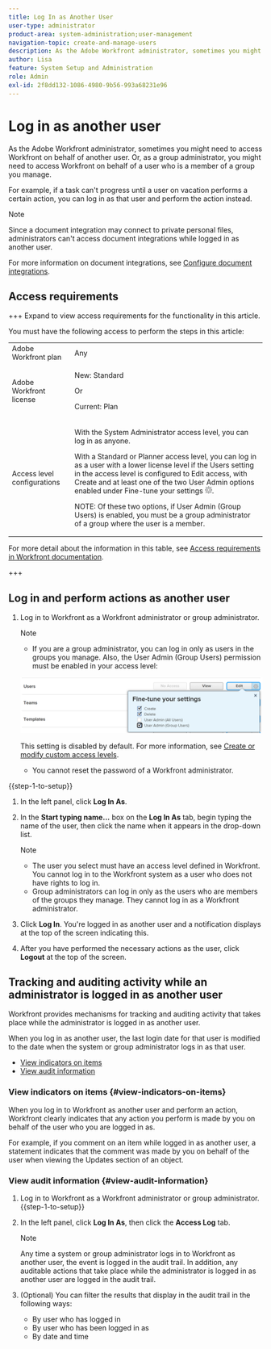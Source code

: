 ```yaml
---
title: Log In as Another User
user-type: administrator
product-area: system-administration;user-management
navigation-topic: create-and-manage-users
description: As the Adobe Workfront administrator, sometimes you might need to access Workfront on behalf of another user.
author: Lisa
feature: System Setup and Administration
role: Admin
exl-id: 2f8dd132-1086-4980-9b56-993a68231e96
---
```

# Log in as another user

<!--Audited: 5/2025-->

<!--<span class="preview">The highlighted information on this page refers to functionality not yet generally available. It is available for all users only in the Preview environment.</span> -->

<!--
**DON'T DELETE, DRAFT OR HIDE THIS ARTICLE. IT IS LINKED TO THE PRODUCT, THROUGH THE CONTEXT SENSITIVE HELP LINKS. Also linked to other articles: Creating and Managing Groups, etc.</p>
-->

As the Adobe Workfront administrator, sometimes you might need to access Workfront on behalf of another user. Or, as a group administrator, you might need to access Workfront on behalf of a user who is a member of a group you manage.

For example, if a task can't progress until a user on vacation performs a certain action, you can log in as that user and perform the action instead.

<!--
<note type="note">
Some users, such as executives, need to be able to control which administrators can log in to their accounts, and for how long. Working with your organization, Workfront configures settings that allow this control for these users. When a Workfront administrator or group administrator (associated with one of the user's groups) tries to log in as one of these users, an on-screen message prompts the administrator to contact the user for access. From the user profile area, the user can then grant access to the administrator and specify an expiration time for it. For more information on how the user does this, see
<a href="../../../workfront-basics/manage-your-account-and-profile/configuring-your-user-profile/configure-my-settings.md#access" class="MCXref xref">Access</a> in
<a href="../../../workfront-basics/manage-your-account-and-profile/configuring-your-user-profile/configure-my-settings.md" class="MCXref xref">Configure My Settings</a>.
<span class="PinkDraftNote">[Add a note about this being only for the Enterprise package if they decide to do it that way]</span>
</note>
-->

>[!NOTE]
>
>Since a document integration may connect to private personal files, administrators can't access document integrations while logged in as another user.
>
>For more information on document integrations, see [Configure document integrations](../../../administration-and-setup/configure-integrations/configure-document-integrations.md).

## Access requirements

+++ Expand to view access requirements for the functionality in this article.

You must have the following access to perform the steps in this article:

<table style="table-layout:auto"> 
 <col> 
 <col> 
 <tbody> 
  <tr> 
   <td role="rowheader">Adobe Workfront plan</td> 
   <td>Any</td> 
  </tr> 
  <tr> 
   <td role="rowheader">Adobe Workfront license</td> 
   <td> <p>New: Standard</p>
   <p>Or</p>
   <p>Current: Plan</p></td> 
  </tr> 
  <tr> 
   <td role="rowheader">Access level configurations</td> 
   <td> <p>With the System Administrator access level, you can log in as anyone.</p> <p>With a Standard or Planner access level, you can log in as a user with a lower license level if the Users setting in the access level is configured to Edit access, with Create and at least one of the two User Admin options enabled under Fine-tune your settings <img src="assets/gear-icon-in-access-levels.png">. </p> 
   <p>NOTE: Of these two options, if User Admin (Group Users) is enabled, you must be a group administrator of a group where the user is a member.</p></td>
  </tr> 
 </tbody> 
</table>

For more detail about the information in this table, see [Access requirements in Workfront documentation](/help/quicksilver/administration-and-setup/add-users/access-levels-and-object-permissions/access-level-requirements-in-documentation.md).

+++

## Log in and perform actions as another user

1. Log in to Workfront as a Workfront administrator or group administrator.

   >[!NOTE]
   >
   >* If you are a group administrator, you can log in only as users in the groups you manage. Also, the User Admin (Group Users) permission must be enabled in your access level:
   >   
   >  ![Group admin user](assets/group-admin-user.png)
   >   
   >  This setting is disabled by default. For more information, see [Create or modify custom access levels](../../../administration-and-setup/add-users/configure-and-grant-access/create-modify-access-levels.md).
   >   
   >* You cannot reset the password of a Workfront administrator.  

{{step-1-to-setup}}

1. In the left panel, click **Log In As**.  

1. In the **Start typing name...** box on the **Log In As** tab, begin typing the name of the user, then click the name when it appears in the drop-down list.


   >[!NOTE]
   >* The user you select must have an access level defined in Workfront. You cannot log in to the Workfront system as a user who does not have rights to log in.
   >* Group administrators can log in only as the users who are members of the groups they manage. They cannot log in as a Workfront administrator.

1. Click **Log In**. You're logged in as another user and a notification displays at the top of the screen indicating this.

   <!--
   <p> Might come in a future story:</p>
   -->

   <!--
   <p data-mc-conditions="QuicksilverOrClassic.Draft mode">click an Access period and then click Request to ask the user for access to log as him or her for the specified period of time. Continue these steps after the user grants access. Specify somewhere here that this is only for the Enterprise package if they decide on that</p>
   -->

   <!--
   <p data-mc-conditions="QuicksilverOrClassic.Draft mode">Or </p>
   -->

   <!--
   <p data-mc-conditions="QuicksilverOrClassic.Draft mode">If a prompt appears indicating that the user has restricted access to their account, contact the user to request access.</p>
   -->

   <!--
   <p data-mc-conditions="QuicksilverOrClassic.Draft mode">The user can then can grant you "Log in as" access in their user profile. They can also specify an expiration date and time for the access period. </p>
   -->

   <!--
   This triggers an email to let you know that you have access to log in as the user, depending on how your event notifications are enabled. For more information, see <a href="../../../workfront-basics/using-notifications/event-notifications.md" class="MCXref xref">Event notifications</a>.
   </div>
   -->

   

1. After you have performed the necessary actions as the user, click **Logout** at the top of the screen.

## Tracking and auditing activity while an administrator is logged in as another user

Workfront provides mechanisms for tracking and auditing activity that takes place while the administrator is logged in as another user.

When you log in as another user, the last login date for that user is modified to the date when the system or group administrator logs in as that user.

* [View indicators on items](#view-indicators-on-items) 
* [View audit information](#view-audit-information)

### View indicators on items {#view-indicators-on-items}

When you log in to Workfront as another user and perform an action, Workfront clearly indicates that any action you perform is made by you on behalf of the user who you are logged in as.

For example, if you comment on an item while logged in as another user, a statement indicates that the comment was made by you on behalf of the user when viewing the Updates section of an object.

### View audit information {#view-audit-information}

1. Log in to Workfront as a Workfront administrator or group administrator.
{{step-1-to-setup}}
   <!--1. Click the **Main Menu** icon ![Main menu icon](assets/main-menu-icon.png) in the upper-right corner of Adobe Workfront, then click **Setup** ![Gear settings icon](assets/gear-icon-settings.png).-->

1. In the left panel, click **Log In As**, then click the **Access Log** tab. 

   >[!NOTE]
   >
   >Any time a system or group administrator logs in to Workfront as another user, the event is logged in the audit trail. In addition, any auditable actions that take place while the administrator is logged in as another user are logged in the audit trail.

1. (Optional) You can filter the results that display in the audit trail in the following ways:

   * By user who has logged in
   * By user who has been logged in as
   * By date and time
